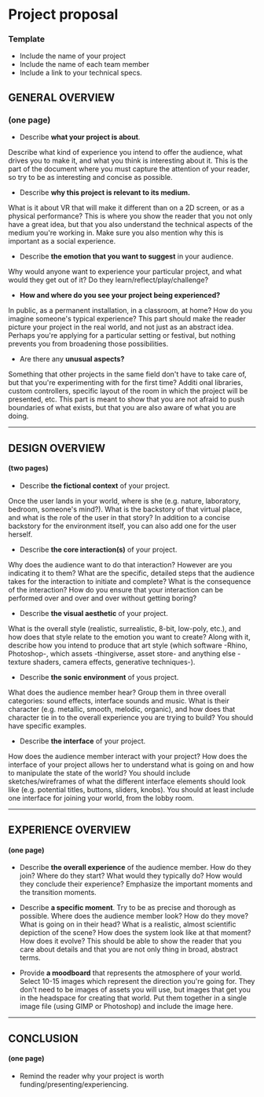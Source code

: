 # Project proposal
### Template


- Include the name of your project
- Include the name of each team member
- Include a link to your technical specs.


## GENERAL OVERVIEW
### (one page)

- Describe **what your project is about**.

Describe what kind of experience you intend to offer the audience, what drives you to make it, and what you think is interesting about it. This is the part of the document where you must capture the attention of your reader, so try to be as interesting and concise as possible.
- Describe **why this project is relevant to its medium.**

What is it about VR that will make it different than on a 2D screen, or as a physical performance? This is where you show the reader that you not only have a great idea, but that you also understand the technical aspects of the medium you're working in. Make sure you also mention why this is important as a social experience.
- Describe **the emotion that you want to suggest** in your audience.

Why would anyone want to experience your particular project, and what would they get out of it? Do they learn/reflect/play/challenge?
- **How and where do you see your project being experienced?**

In public, as a permanent installation, in a classroom, at home? How do you imagine someone's typical experience? This part should make the reader picture your project in the real world, and not just as an abstract idea. Perhaps you're applying for a particular setting or festival, but nothing prevents you from broadening those possibilities.
- Are there any **unusual aspects?**

Something that other projects in the same field don't have to take care of, but that you're experimenting with for the first time? Additi  onal libraries, custom controllers, specific layout of the room in which the project will be presented, etc. This part is meant to show that you are not afraid to push boundaries of what exists, but that you are also aware of what you are doing.

---

## DESIGN OVERVIEW
#### (two pages)

- Describe **the fictional context** of your project.

Once the user lands in your world, where is she (e.g. nature, laboratory, bedroom, someone's mind?). What is the backstory of that virtual place, and what is the role of the user in that story? In addition to a concise backstory for the environment itself, you can also add one for the user herself.

- Describe **the core interaction(s)** of your project.

Why does the audience want to do that interaction? However are you indicating it to them? What are the specific, detailed steps that the audience takes for the interaction to initiate and complete? What is the consequence of the interaction? How do you ensure that your interaction can be performed over and over and over without getting boring?

- Describe **the visual aesthetic** of your project.

What is the overall style (realistic, surrealistic, 8-bit, low-poly, etc.), and how does that style relate to the emotion you want to create? Along with it, describe how you intend to produce that art style (which software -Rhino, Photoshop-, which assets -thingiverse, asset store- and anything else -texture shaders, camera effects, generative techniques-).

- Describe **the sonic environment** of yous project.

What does the audience member hear? Group them in three overall categories: sound effects, interface sounds and music. What is their character (e.g. metallic, smooth, melodic, organic), and how does that character tie in to the overall experience you are trying to build? You should have specific examples.

- Describe **the interface** of your project.

How does the audience member interact with your project? How does the interface of your project allows her to understand what is going on and how to manipulate the state of the world? You should include sketches/wireframes of what the different interface elements should look like (e.g. potential titles, buttons, sliders, knobs). You should at least include one interface for joining your world, from the lobby room.

---

## EXPERIENCE OVERVIEW
#### (one page)

- Describe **the overall experience** of the audience member. How do they join? Where do they start? What would they typically do? How would they conclude their experience? Emphasize the important moments and the transition moments.

- Describe **a specific moment**. Try to be as precise and thorough as possible. Where does the audience member look? How do they move? What is going on in their head? What is a realistic, almost scientific depiction of the scene? How does the system look like at that moment? How does it evolve? This should be able to show the reader that you care about details and that you are not only thing in broad, abstract terms.

- Provide **a moodboard** that represents the atmosphere of your world. Select 10-15 images which represent the direction you're going for. They don't need to be images of assets you will use, but images that get you in the headspace for creating that world. Put them together in a single image file (using GIMP or Photoshop) and include the image here.

---

## CONCLUSION
#### (one page)

- Remind the reader why your project is worth funding/presenting/experiencing.
